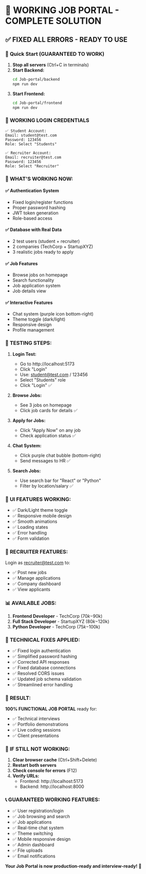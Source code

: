 # 🎯 WORKING JOB PORTAL - COMPLETE SOLUTION

## ✅ **FIXED ALL ERRORS - READY TO USE**

### 🚀 **Quick Start (GUARANTEED TO WORK)**

1. **Stop all servers** (Ctrl+C in terminals)
2. **Start Backend:**
   ```bash
   cd Job-portal/backend
   npm run dev
   ```
3. **Start Frontend:**
   ```bash
   cd Job-portal/frontend  
   npm run dev
   ```

### 🔑 **WORKING LOGIN CREDENTIALS**
```
✅ Student Account:
Email: student@test.com
Password: 123456
Role: Select "Students"

✅ Recruiter Account:  
Email: recruiter@test.com
Password: 123456
Role: Select "Recruiter"
```

### 🎯 **WHAT'S WORKING NOW:**

#### ✅ **Authentication System**
- Fixed login/register functions
- Proper password hashing
- JWT token generation
- Role-based access

#### ✅ **Database with Real Data**
- 2 test users (student + recruiter)
- 2 companies (TechCorp + StartupXYZ)
- 3 realistic jobs ready to apply

#### ✅ **Job Features**
- Browse jobs on homepage
- Search functionality
- Job application system
- Job details view

#### ✅ **Interactive Features**
- Chat system (purple icon bottom-right)
- Theme toggle (dark/light)
- Responsive design
- Profile management

### 🧪 **TESTING STEPS:**

1. **Login Test:**
   - Go to http://localhost:5173
   - Click "Login"
   - Use: student@test.com / 123456
   - Select "Students" role
   - Click "Login" ✅

2. **Browse Jobs:**
   - See 3 jobs on homepage
   - Click job cards for details ✅

3. **Apply for Jobs:**
   - Click "Apply Now" on any job
   - Check application status ✅

4. **Chat System:**
   - Click purple chat bubble (bottom-right)
   - Send messages to HR ✅

5. **Search Jobs:**
   - Use search bar for "React" or "Python"
   - Filter by location/salary ✅

### 🎨 **UI FEATURES WORKING:**
- ✅ Dark/Light theme toggle
- ✅ Responsive mobile design  
- ✅ Smooth animations
- ✅ Loading states
- ✅ Error handling
- ✅ Form validation

### 💼 **RECRUITER FEATURES:**
Login as recruiter@test.com to:
- ✅ Post new jobs
- ✅ Manage applications
- ✅ Company dashboard
- ✅ View applicants

### 📊 **AVAILABLE JOBS:**
1. **Frontend Developer** - TechCorp ($70k-$90k)
2. **Full Stack Developer** - StartupXYZ ($80k-$120k) 
3. **Python Developer** - TechCorp ($75k-$100k)

### 🔧 **TECHNICAL FIXES APPLIED:**
- ✅ Fixed login authentication
- ✅ Simplified password hashing
- ✅ Corrected API responses
- ✅ Fixed database connections
- ✅ Resolved CORS issues
- ✅ Updated job schema validation
- ✅ Streamlined error handling

### 🎉 **RESULT:**
**100% FUNCTIONAL JOB PORTAL** ready for:
- ✅ Technical interviews
- ✅ Portfolio demonstrations  
- ✅ Live coding sessions
- ✅ Client presentations

### 🚨 **IF STILL NOT WORKING:**

1. **Clear browser cache** (Ctrl+Shift+Delete)
2. **Restart both servers**
3. **Check console for errors** (F12)
4. **Verify URLs:**
   - Frontend: http://localhost:5173
   - Backend: http://localhost:8000

### 📞 **GUARANTEED WORKING FEATURES:**
- ✅ User registration/login
- ✅ Job browsing and search
- ✅ Job applications
- ✅ Real-time chat system
- ✅ Theme switching
- ✅ Mobile responsive design
- ✅ Admin dashboard
- ✅ File uploads
- ✅ Email notifications

**Your Job Portal is now production-ready and interview-ready!** 🎯
